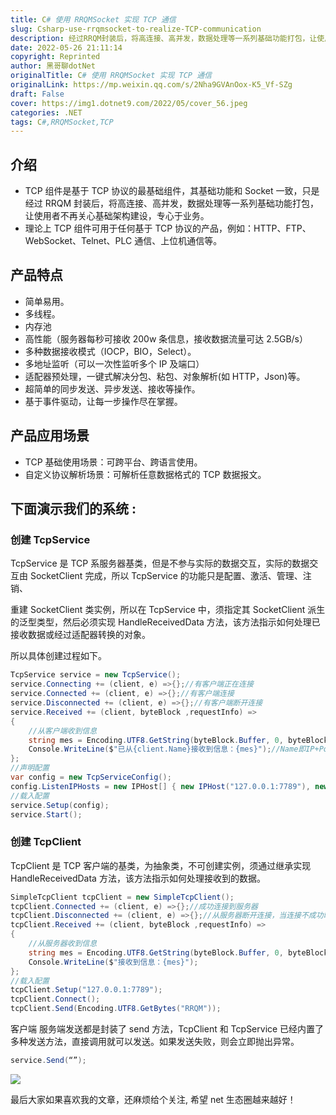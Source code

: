 ```yaml
---
title: C# 使用 RRQMSocket 实现 TCP 通信
slug: Csharp-use-rrqmsocket-to-realize-TCP-communication
description: 经过RRQM封装后，将高连接、高并发，数据处理等一系列基础功能打包，让使用者不再关心基础架构建设，专心于业务。
date: 2022-05-26 21:11:14
copyright: Reprinted
author: 黑哥聊dotNet
originalTitle: C# 使用 RRQMSocket 实现 TCP 通信
originalLink: https://mp.weixin.qq.com/s/2Nha9GVAnOox-K5_Vf-SZg
draft: False
cover: https://img1.dotnet9.com/2022/05/cover_56.jpeg
categories: .NET
tags: C#,RRQMSocket,TCP
---
```


## 介绍

- TCP 组件是基于 TCP 协议的最基础组件，其基础功能和 Socket 一致，只是经过 RRQM 封装后，将高连接、高并发，数据处理等一系列基础功能打包，让使用者不再关心基础架构建设，专心于业务。
- 理论上 TCP 组件可用于任何基于 TCP 协议的产品，例如：HTTP、FTP、WebSocket、Telnet、PLC 通信、上位机通信等。

## 产品特点

- 简单易用。
- 多线程。
- 内存池
- 高性能（服务器每秒可接收 200w 条信息，接收数据流量可达 2.5GB/s）
- 多种数据接收模式（IOCP，BIO，Select）。
- 多地址监听（可以一次性监听多个 IP 及端口）
- 适配器预处理，一键式解决分包、粘包、对象解析(如 HTTP，Json)等。
- 超简单的同步发送、异步发送、接收等操作。
- 基于事件驱动，让每一步操作尽在掌握。

## 产品应用场景

- TCP 基础使用场景：可跨平台、跨语言使用。
- 自定义协议解析场景：可解析任意数据格式的 TCP 数据报文。

## 下面演示我们的系统 :

### 创建 TcpService

TcpService 是 TCP 系服务器基类，但是不参与实际的数据交互，实际的数据交互由 SocketClient 完成，所以 TcpService 的功能只是配置、激活、管理、注销、

重建 SocketClient 类实例，所以在 TcpService 中，须指定其 SocketClient 派生的泛型类型，然后必须实现 HandleReceivedData 方法，该方法指示如何处理已接收数据或经过适配器转换的对象。

所以具体创建过程如下。

```csharp
TcpService service = new TcpService();
service.Connecting += (client, e) =>{};//有客户端正在连接
service.Connected += (client, e) =>{};//有客户端连接
service.Disconnected += (client, e) =>{};//有客户端断开连接
service.Received += (client, byteBlock ,requestInfo) =>
{
    //从客户端收到信息
    string mes = Encoding.UTF8.GetString(byteBlock.Buffer, 0, byteBlock.Len);
    Console.WriteLine($"已从{client.Name}接收到信息：{mes}");//Name即IP+Port
};
//声明配置
var config = new TcpServiceConfig();
config.ListenIPHosts = new IPHost[] { new IPHost("127.0.0.1:7789"), new IPHost(7790) };//同时监听两个地址
//载入配置
service.Setup(config);
service.Start();
```

### 创建 TcpClient

TcpClient 是 TCP 客户端的基类，为抽象类，不可创建实例，须通过继承实现 HandleReceivedData 方法，该方法指示如何处理接收到的数据。

```csharp
SimpleTcpClient tcpClient = new SimpleTcpClient();
tcpClient.Connected += (client, e) =>{};//成功连接到服务器
tcpClient.Disconnected += (client, e) =>{};//从服务器断开连接，当连接不成功时不会触发。
tcpClient.Received += (client, byteBlock ,requestInfo) =>
{
    //从服务器收到信息
    string mes = Encoding.UTF8.GetString(byteBlock.Buffer, 0, byteBlock.Len);
    Console.WriteLine($"接收到信息：{mes}");
};
//载入配置
tcpClient.Setup("127.0.0.1:7789");
tcpClient.Connect();
tcpClient.Send(Encoding.UTF8.GetBytes("RRQM"));
```

客户端 服务端发送都是封装了 send 方法，TcpClient 和 TcpService 已经内置了多种发送方法，直接调用就可以发送。如果发送失败，则会立即抛出异常。

```csharp
service.Send(“”);
```

![](https://img1.dotnet9.com/2022/05/5601.png)

最后大家如果喜欢我的文章，还麻烦给个关注, 希望 net 生态圈越来越好！
